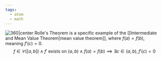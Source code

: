 ```yaml
---
tags:
  - atom
  - math
---
```

![360|center](rolles-theorem.excalidraw)
Rolle's Theorem is a specific example of the [[Intermediate and Mean Value Theorem|mean value theorem]], where $f(a) = f(b)$, meaning $f'(c) = 0$.
$$ f \in \mathcal{C}(\left[a,b\right]) \wedge f' \text{ exists on } \left(a,b\right) \wedge f(a) = f(b) \implies \exists c \in \left(a,b\right),\, f'(c) = 0 $$
